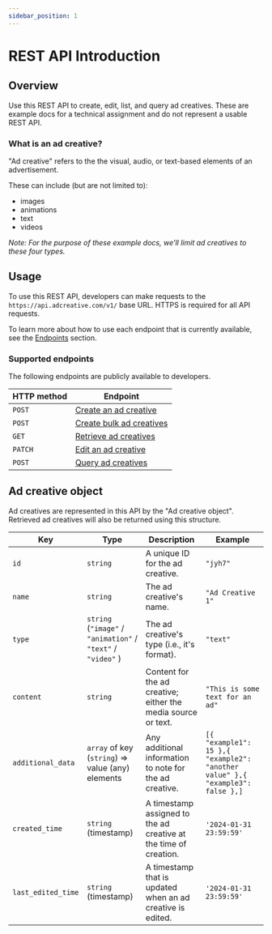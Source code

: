 ```yaml
---
sidebar_position: 1
---
```


# REST API Introduction

## Overview

Use this REST API to create, edit, list, and query ad creatives. These are example docs for a technical assignment and do not represent a usable REST API.

### What is an ad creative?

"Ad creative" refers to the the visual, audio, or text-based elements of an advertisement.

These can include (but are not limited to):

- images
- animations
- text
- videos

_Note: For the purpose of these example docs, we'll limit ad creatives to these four types._

## Usage

To use this REST API, developers can make requests to the `https://api.adcreative.com/v1/` base URL. HTTPS is required for all API requests.

To learn more about how to use each endpoint that is currently available, see the [Endpoints](/docs/category/endpoints) section.

### Supported endpoints

The following endpoints are publicly available to developers.

| HTTP method | Endpoint                                                             |
| ----------- | -------------------------------------------------------------------- |
| `POST`      | [Create an ad creative](/docs/endpoints/create-an-ad-creative)       |
| `POST`      | [Create bulk ad creatives](/docs/endpoints/create-bulk-ad-creatives) |
| `GET`       | [Retrieve ad creatives](/docs/endpoints/retrieve-ad-creative)        |
| `PATCH`     | [Edit an ad creative](/docs/endpoints/edit-an-ad-creative)           |
| `POST`      | [Query ad creatives](/docs/endpoints/query-ad-creatives)             |

## Ad creative object

Ad creatives are represented in this API by the "Ad creative object". Retrieved ad creatives will also be returned using this structure.

| Key                | Type                                                         | Description                                                      | Example                                                                       |
| ------------------ | ------------------------------------------------------------ | ---------------------------------------------------------------- | ----------------------------------------------------------------------------- |
| `id`               | `string`                                                     | A unique ID for the ad creative.                                 | `"jyh7"`                                                                      |
| `name`             | `string`                                                     | The ad creative's name.                                          | `"Ad Creative 1"`                                                             |
| `type`             | `string` (`"image"` / `"animation"` / `"text"` / `"video"` ) | The ad creative's type (i.e., it's format).                      | `"text"`                                                                      |
| `content`          | `string`                                                     | Content for the ad creative; either the media source or text.    | `"This is some text for an ad"`                                               |
| `additional_data`  | `array` of key (`string`) ⇒ value (any) elements             | Any additional information to note for the ad creative.          | `[{ "example1": 15 },{ "example2": "another value" },{ "example3": false },]` |
| `created_time`     | `string` (timestamp)                                         | A timestamp assigned to the ad creative at the time of creation. | `'2024-01-31 23:59:59'`                                                       |
| `last_edited_time` | `string` (timestamp)                                         | A timestamp that is updated when an ad creative is edited.       | `'2024-01-31 23:59:59'`                                                       |
